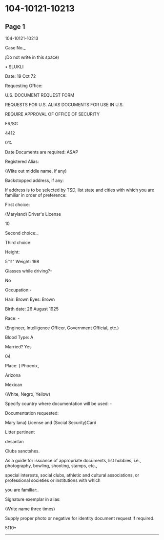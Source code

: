 # 104-10121-10213

## Page 1

104-10121-10213

Case No._

¡Do not write in this space)

• SLUKLI

Date: 19 Oct 72

Requesting Office:

U.S. DOCUMENT REQUEST FORM

REQUESTS FOR U.S. ALIAS DOCUMENTS FOR USE IN U.S.

REQUIRE APPROVAL OF OFFICE OF SECURITY

FR/SG

4412

0%

Date Documents are required: ASAP

Registered Alias:

(Wiite out middle name, if any)

Backstopped address, if any:

If address is to be selected by TSD, list state and cities with which you are familiar in order of preference:

First choice:

(Maryland) Driver's License

10

Second choice:_

Third choice:

Height:

5'11" Weight: 198

Glasses while driving?-

No

Occupation:-

Hair: Brown Eyes: Brown

Birth date: 26 August 1925

Race: -

(Engineer, Intelligence Officer, Government Official, etc.)

Blood Type: A

Married? Yes

04

Place: ( Phoenix,

Arizona

Mexican

(White, Negro, Yellow)

Specify country where documentation will be used: -

Documentation requested:

Mary lana) License and (Social Security)Card

Litter pertinent

desantan

Clubs sanctshes.

As a guide for issuance of appropriate documents, list hobbies, i.e., photography, bowling, shooting, stamps, etc.,

special interests, social clubs, athletic and cultural associations, or professional societies or institutions with which

you are familiar:.

Signature exemplar in alias:

(Write name three times)

Supply proper photo or negative for identity document request if required.

5110•

---

